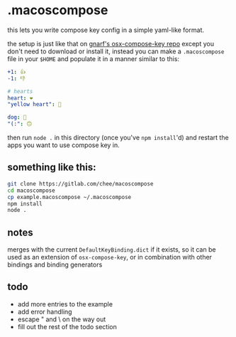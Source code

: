 # .macoscompose

this lets you write compose key config in a simple yaml-like format.

the setup is just like that on
[gnarf's osx-compose-key repo](https://github.com/gnarf/osx-compose-key) except
you don't need to download or install it, instead you can make a `.macoscompose`
file in your `$HOME` and populate it in a manner similar to this:

```yaml
+1: 👍
-1: 👎

# hearts
heart: ❤
"yellow heart": 💛

dog: 🐶
"(:": 🙃
```

then run `node .` in this directory (once you've `npm install`'d) and restart
the apps you want to use compose key in.

## something like this:

```sh
git clone https://gitlab.com/chee/macoscompose
cd macoscompose
cp example.macoscompose ~/.macoscompose
npm install
node .
```

## notes

merges with the current `DefaultKeyBinding.dict` if it exists, so it can be used
as an extension of `osx-compose-key`, or in combination with other bindings and
binding generators

## todo

* add more entries to the example
* add error handling
* escape " and \ on the way out
* fill out the rest of the todo section
